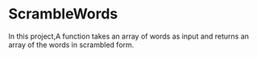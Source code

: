 # ScrambleWords
In this project,A function takes an array of words as input and returns an array of the words in scrambled form.
